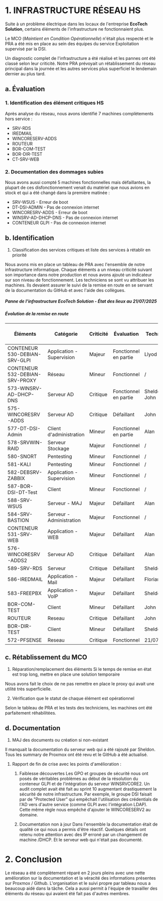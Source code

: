 # 1. INFRASTRUCTURE RÉSEAU HS

Suite à un problème électrique  dans les locaux de l'entreprise **EcoTech Solution**, certains éléments de l'infrastructure ne fonctionnaient plus.

Le MCO (*Maintient en Condition Opérationnelle*) n'était plus respecté et le PRA a été mis en place au sein des équipes du service Exploitation supervisé par la DSI.

Un diagnostic complet de l'infrastructure a été réalisé et les pannes ont été classé selon leur criticité. Notre PRA prévoyait un rétablissement du réseau principal dans la journée et les autres services plus superficiel le lendemain dernier au plus tard.

## a. Évaluation

### 1. Identification des élément critiques HS

Après analyse du réseau, nous avons identifié 7 machines complètements hors service :
- SRV-RDS
- IREDMAIL
- WINCORESERV-ADDS
- ROUTEUR
- BOR-COM-TEST
- BOR-DIR-TEST
- CT-SRV-WEB


### 2. Documentation des dommages subies

Nous avons aussi compté 5 machines fonctionnelles mais défaillantes, la plupart de ces disfonctionnement venait du matériel que nous avions en stock et qui a été changé dans la première matinée :
- SRV-WSUS - Erreur de boot
- DT-DSI-ADMIN - Pas de connexion internet
- WINCORESRV-ADDS - Erreur de boot
- WINSRV-AD-DHCP-DNS - Pas de connexion internet
- CONTENEUR GLPI - Pas de connexion internet


## b. Identification

1. Classification des services critiques et liste des services à rétablir en priorité

Nous avons mis en place un tableau de PRA avec l'ensemble de notre infrastructure informatique. Chaque éléments a un niveau criticité suivant son importance dans notre production et nous avons ajouté un indicateur sur son niveau de fonctionnement. 
Les techniciens se sont vu attribuer les machines. Ils devaient assurer le suivi de la remise en route en se servant de la documentation du GitHub et avec l'aide des collègues.


##### Panne de l'infrastructure EcoTech Solution - État des lieux au 21/07/2025

##### Évolution de la remise en route

| Éléments                       | Catégorie                 | Criticité | Évaluation            | Technicien     | État de remise en route | Date de résolution |
| ------------------------------ | ------------------------- | --------- | --------------------- | -------------- | ----------------------- | ------------------ |
| CONTENEUR 530-DEBIAN-SRV-GLPI  | Application - Supervision | Majeur    | Fonctionnel en partie | Llyod          | Opérationnel            | 22/07/2025         |
| CONTENEUR 532-DEBIAN-SRV-PROXY | Réseau                    | Mineur    | Fonctionnel           | /              | Non Réhabilité          | 21/07/2025         |
| 573-WINSRV-AD-DHCP-DNS         | Serveur AD                | Critique  | Fonctionnel en partie | Sheldon / John | Fonctionnel             | 22/07/2025         |
| 575-WINCORESRV-ADDS            | Serveur AD                | Critique  | Défaillant            | John           | Fonctionnel             | 21/07/2025         |
| 577-DT-DSI-Admin               | Client d'administration   | Mineur    | Fonctionnel en partie | Alan           | Fonctionnel             | 21/07/2025         |
| 578-SRVWIN-RAID                | Serveur Stockage          | Majeur    | Fonctionnel           | /              | Fonctionnel             | 21/07/2025         |
| 580-SNORT                      | Pentesting                | Mineur    | Fonctionnel           | /              | Fonctionnel             | 21/07/2025         |
| 581-KALI                       | Pentesting                | Mineur    | Fonctionnel           | /              | Fonctionnel             | 21/07/2025         |
| 582-DEBSRV-ZABBIX              | Application - Supervision | Mineur    | Fonctionnel           | /              | Fonctionnel             | 21/07/2025         |
| 587-BOR-DSI-DT-Test            | Client                    | Mineur    | Fonctionnel           | /              | Fonctionnel             | 21/07/2025         |
| 588-SRV-WSUS                   | Serveur - MAJ             | Majeur    | Défaillant            | Alan           | Fonctionnel             | 22/07/2025         |
| 584-SRV-BASTION                | Serveur - Administration  | Majeur    | Fonctionnel           | /              | Fonctionnel             |                    |
| CONTENEUR 531-SRV-WEB          | Application - WEB         | Majeur    | Défaillant            | Alan           | Fonctionnel             | 22/07/2025         |
| 576-WINCORESRV-ADDS2           | Serveur AD                | Critique  | Défaillant            | Alan           | Fonctionnel             | 21/07/2025         |
| 589-SRV-RDS                    | Serveur                   | Critique  | Défaillant            | Sheldon        | Fonctionnel             | 22/07/2025         |
| 586-IREDMAIL                   | Application - Mail        | Majeur    | Défaillant            | Florian        | Fonctionnel             | 21/07/2025         |
| 583-FREEPBX                    | Application - VoIP        | Majeur    | Défaillant            | Sheldon        | Fonctionnel             | 21/07/2025         |
| BOR-COM-TEST                   | Client                    | Mineur    | Défaillant            | John           | Fonctionnel             | 21/07/2025         |
| ROUTEUR                        | Reseau                    | Critique  | Défaillant            | John           | Fonctionnel             | 22/07/2025         |
| BOR-DIR-TEST                   | Client                    | Mineur    | Défaillant            | Sheldon        | Fonctionnel             | 21/07/2025         |
| 572-PFSENSE                    | Reseau                    | Critique  | Fonctionnel           | 21/07/2025     | Fonctionnel             |                    |


## c. Rétablissement du MCO

1. Réparation/remplacement des éléments Si le temps de remise en état est trop long, mettre en place une solution temporaire

Nous avons fait le choix de ne pas remettre en place le proxy qui avait une utilité très superficielle.

2. Vérification que le statut de chaque élément est opérationnel

Selon le tableau de PRA et les tests des techniciens, les machines ont été parfaitement réhabilitées.
## d. Documentation

1. MAJ des documents ou création si non-existant

Il manquait la documentation du serveur web qui a été rajouté par Sheldon. Tous les summary de Proxmox ont été revu et le GitHub a été actualisé.

1. Rapport de fin de crise avec les points d'amélioration :

	1. Faiblesse découvertes
	Les GPO et groupes de sécurité nous ont posés de véritables problèmes au début de la résolution du conteneur GLPI et de l'intégration du serveur WINSRVCORE2. 
	Un audit complet avait été fait au sprint 10 augmentant drastiquement la sécurité de notre infrastructure. Par exemple, le groupe DSI faisait par de "Protected User" qui empêchait l'utilisation des crédentials de l'AD vers d'autre service (comme GLPI avec l'intégration LDAP). Cette même règle nous empêché d'ajouter le WINCORESERV2 au domaine.
	
	2. Documentation non à jour
	Dans l'ensemble la documentation était de qualité ce qui nous a permis d'être réactif. Quelques détails ont retenu notre attention avec des IP erroné par un changement de machine /DHCP. Et le serveur web qui n'était pas documenté.

# 2. Conclusion

Le réseau a été complètement réparé en 2 jours pleins avec une nette amélioration sur la documentation et la véracité des informations présentes sur Proxmox / Github. L'organisation et le suivi propre par tableau nous a beaucoup aidé dans la tâche. Cela a aussi permit à l'équipe de travailler des éléments du réseau qui avaient été fait pas d'autres membres.
